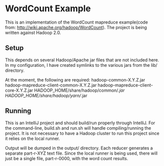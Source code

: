 WordCount Example
===================

This is an implementation of the WordCount mapreduce example(code from: http://wiki.apache.org/hadoop/WordCount).  The project is being written against Hadoop 2.0.

Setup
-------

This depends on several Hadoop/Apache jar files that are not included here. In my configuration, I have created symlinks to the various jars from the lib/ directory.

At the moment, the following are required:
hadoop-common-X.Y.Z.jar
hadoop-mapreduce-client-common-X.Y.Z.jar
hadoop-mapreduce-client-core-X.Y.Z.jar
HADOOP_HOME/share/hadoop/common/*.jar
HADOOP_HOME/share/hadoop/yarn/*.jar

Running
--------

This is an IntelliJ project and should build/run properly through IntelliJ. For the command-line, build.sh and run.sh will handle compiling/running the project. It is not necessary to have a Hadoop cluster to run this project since it relies on the local runner.

Output will be dumped in the output/ directory. Each reducer generates a separate part-r-XYZ text file. Since the local runner is being used, there will just be a single file, part-r-0000, with the word count results.
